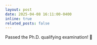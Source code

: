 ```yaml
---
layout: post
date: 2025-04-08 16:11:00-0400
inline: true
related_posts: false
---
```


Passed the Ph.D. qualifying examination! 🎉